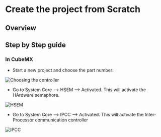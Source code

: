 # Create the project from Scratch

## Overview

## Step by Step guide 

### In CubeMX 

* Start a new project and choose the part number: 

![Choosing the controller](tbd  "Choosing the controller")

* Go to System Core --> HSEM --> Activated. This will activate the HArdware semaphore. 

![HSEM](tbd  "Hardware Semaphore")

* Go to System Core --> IPCC --> Activated. This will activate the Inter-Processor communication controller

![IPCC](tbd  "Inter-Processor cmmunication controller")


